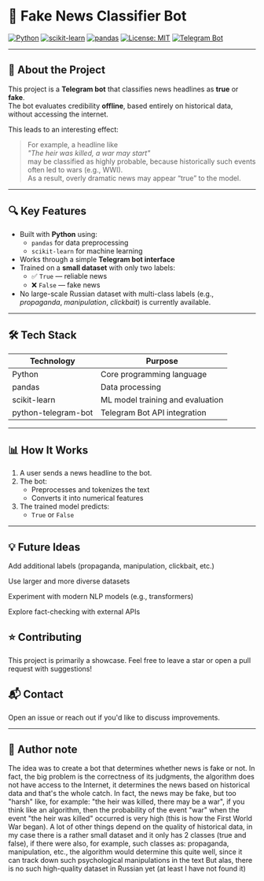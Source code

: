 # 📰 Fake News Classifier Bot

[![Python](https://img.shields.io/badge/python-3.10%2B-blue)](https://www.python.org/)
[![scikit-learn](https://img.shields.io/badge/scikit--learn-1.0%2B-orange)](https://scikit-learn.org/)
[![pandas](https://img.shields.io/badge/pandas-1.5%2B-lightblue)](https://pandas.pydata.org/)
[![License: MIT](https://img.shields.io/badge/License-MIT-green.svg)](LICENSE)
[![Telegram Bot](https://img.shields.io/badge/Telegram-Bot-blue.svg)](https://core.telegram.org/bots)

---

## 📖 About the Project
This project is a **Telegram bot** that classifies news headlines as **true** or **fake**.  
The bot evaluates credibility **offline**, based entirely on historical data, without accessing the internet.

This leads to an interesting effect:  
> For example, a headline like  
> *"The heir was killed, a war may start"*  
> may be classified as highly probable, because historically such events often led to wars (e.g., WWI).  
> As a result, overly dramatic news may appear “true” to the model.

---

## 🔍 Key Features
- Built with **Python** using:
  - `pandas` for data preprocessing
  - `scikit-learn` for machine learning
- Works through a simple **Telegram bot interface**
- Trained on a **small dataset** with only two labels:
  - ✅ `True` — reliable news  
  - ❌ `False` — fake news
- No large-scale Russian dataset with multi-class labels (e.g., *propaganda*, *manipulation*, *clickbait*) is currently available.

---

## 🛠️ Tech Stack
| Technology           | Purpose                              |
|----------------------|-------------------------------------|
| Python               | Core programming language          |
| pandas               | Data processing                    |
| scikit-learn         | ML model training and evaluation   |
| python-telegram-bot  | Telegram Bot API integration       |

---

## 📊 How It Works
1. A user sends a news headline to the bot.
2. The bot:
   - Preprocesses and tokenizes the text
   - Converts it into numerical features
3. The trained model predicts:
   - `True` or `False`

---

## 💡 Future Ideas
Add additional labels (propaganda, manipulation, clickbait, etc.)

Use larger and more diverse datasets

Experiment with modern NLP models (e.g., transformers)

Explore fact-checking with external APIs

## ⭐ Contributing
This project is primarily a showcase.
Feel free to leave a star or open a pull request with suggestions!

## 📬 Contact
Open an issue or reach out if you'd like to discuss improvements.

---

## 📖 Author note
The idea was to create a bot that determines whether news is fake or not.
In fact, the big problem is the correctness of its judgments,
the algorithm does not have access to the Internet, it determines the news based on historical data and that's the whole catch.
In fact, the news may be fake, but too "harsh" like, for example: "the heir was killed, there may be a war",
if you think like an algorithm, then the probability of the event "war" when the event "the heir was killed" occurred is very high (this is how the First World War began).
A lot of other things depend on the quality of historical data, in my case there is a rather small dataset and it only has 2 classes (true and false),
if there were also, for example, such classes as: propaganda, manipulation, etc., the algorithm would determine this quite well, since it can track down such psychological manipulations in the text
But alas, there is no such high-quality dataset in Russian yet (at least I have not found it)

